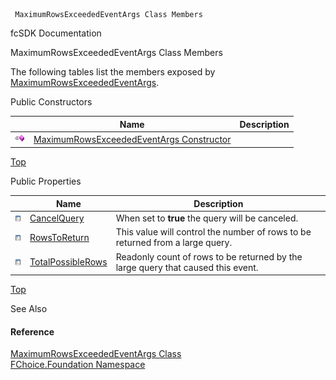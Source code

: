 ﻿     MaximumRowsExceededEventArgs Class Members                                                   

fcSDK Documentation

MaximumRowsExceededEventArgs Class Members

The following tables list the members exposed by [MaximumRowsExceededEventArgs](fcSDK~FChoice.Foundation.MaximumRowsExceededEventArgs.md).

Public Constructors

|   | Name | Description |
| --- | --- | --- |
| ![Public Constructor](dotnetimages/publicConstructor.png) | [MaximumRowsExceededEventArgs Constructor](fcSDK~FChoice.Foundation.MaximumRowsExceededEventArgs~_ctor.md) |   |

[Top](#top)

Public Properties

|   | Name | Description |
| --- | --- | --- |
| ![Public Property](dotnetimages/publicProperty.png) | [CancelQuery](fcSDK~FChoice.Foundation.MaximumRowsExceededEventArgs~CancelQuery.md) | When set to **true** the query will be canceled.   |
| ![Public Property](dotnetimages/publicProperty.png) | [RowsToReturn](fcSDK~FChoice.Foundation.MaximumRowsExceededEventArgs~RowsToReturn.md) | This value will control the number of rows to be returned from a large query.   |
| ![Public Property](dotnetimages/publicProperty.png) | [TotalPossibleRows](fcSDK~FChoice.Foundation.MaximumRowsExceededEventArgs~TotalPossibleRows.md) | Readonly count of rows to be returned by the large query that caused this event.   |

[Top](#top)

See Also

#### Reference

[MaximumRowsExceededEventArgs Class](fcSDK~FChoice.Foundation.MaximumRowsExceededEventArgs.md)  
[FChoice.Foundation Namespace](fcSDK~FChoice.Foundation_namespace.md)